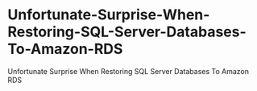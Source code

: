 # Unfortunate-Surprise-When-Restoring-SQL-Server-Databases-To-Amazon-RDS
Unfortunate Surprise When Restoring SQL Server Databases To Amazon RDS
